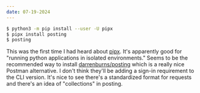 ```yaml
---
date: 07-19-2024
---
```


```bash
$ python3 -m pip install --user -U pipx
$ pipx install posting
$ posting
```

This was the first time I had heard about [pipx](https://pipx.pypa.io/stable/). It's apparently good for "running python applications in isolated environments." Seems to be the recommended way to install [darrenburns/posting](https://github.com/darrenburns/posting) which is a really nice Postman alternative. I don't think they'll be adding a sign-in requirement to the CLI version. It's nice to see there's a standardized format for requests and there's an idea of "collections" in posting.